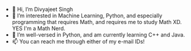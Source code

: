 - 👋 Hi, I’m Divyajeet Singh
- 👀 I’m interested in Machine Learning, Python, and especially programming that requires Math, and requires me to study Math XD. YES I'm a Math Nerd.
- 🌱 I’m well-versed in Python, and am currently learning C++ and Java.
- 📫 You can reach me through either of my e-mail IDs!

<!---
divyajeettt/divyajeettt is a ✨ special ✨ repository because its `README.md` (this file) appears on your GitHub profile.
You can click the Preview link to take a look at your changes.
--->

